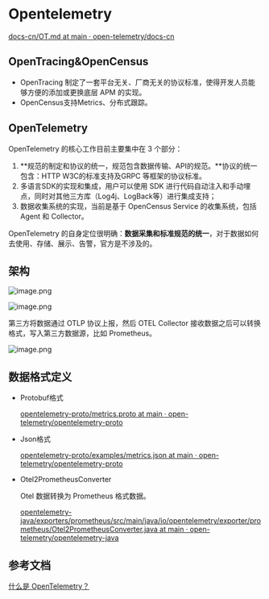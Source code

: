 # Opentelemetry

[docs-cn/OT.md at main · open-telemetry/docs-cn](https://github.com/open-telemetry/docs-cn/blob/main/OT.md)

## OpenTracing&OpenCensus

- OpenTracing 制定了一套平台无关、厂商无关的协议标准，使得开发人员能够方便的添加或更换底层 APM 的实现。
- OpenCensus支持Metrics、分布式跟踪。

## OpenTelemetry

OpenTelemetry 的核心工作目前主要集中在 3 个部分：

1. **规范的制定和协议的统一，规范包含数据传输、API的规范。**协议的统一包含：HTTP W3C的标准支持及GRPC 等框架的协议标准。
2. 多语言SDK的实现和集成，用户可以使用 SDK 进行代码自动注入和手动埋点，同时对其他三方库（Log4j、LogBack等）进行集成支持；
3. 数据收集系统的实现，当前是基于 OpenCensus Service 的收集系统，包括 Agent 和 Collector。

OpenTelemetry 的自身定位很明确：**数据采集和标准规范的统一**，对于数据如何去使用、存储、展示、告警，官方是不涉及的。

## 架构

![image.png](https://s2.loli.net/2025/07/16/cUypDZ6nLvGJM8O.png)

![image.png](https://s2.loli.net/2025/07/16/ZpNX6LnQY4r1asy.png)

第三方将数据通过 OTLP 协议上报，然后 OTEL Collector 接收数据之后可以转换格式，写入第三方数据源，比如 Prometheus。

![image.png](https://s2.loli.net/2025/07/16/kIVHsUcXD9eJ52R.png)

## 数据格式定义

- Protobuf格式
  
    [opentelemetry-proto/metrics.proto at main · open-telemetry/opentelemetry-proto](https://github.com/open-telemetry/opentelemetry-proto/blob/main/opentelemetry/proto/metrics/v1/metrics.proto)
    
- Json格式
  
    [opentelemetry-proto/examples/metrics.json at main · open-telemetry/opentelemetry-proto](https://github.com/open-telemetry/opentelemetry-proto/blob/main/examples/metrics.json)
    
- Otel2PrometheusConverter
  
    Otel 数据转换为 Prometheus 格式数据。
    
    [opentelemetry-java/exporters/prometheus/src/main/java/io/opentelemetry/exporter/prometheus/Otel2PrometheusConverter.java at main · open-telemetry/opentelemetry-java](https://github.com/open-telemetry/opentelemetry-java/blob/main/exporters/prometheus/src/main/java/io/opentelemetry/exporter/prometheus/Otel2PrometheusConverter.java)
    

## 参考文档

[什么是 OpenTelemetry？](https://opentelemetry.io/zh/docs/what-is-opentelemetry/)